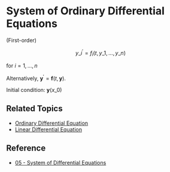 # System of Ordinary Differential Equations

(First-order)

$$
y\_{i}^{\prime}=f_i\left(t,y\_{1},\dots,y\_{n}\right)
$$

for $i=1,\dots,n$

Alternatively, $\mathbf{y}^{\prime}=\mathbf{f}(t, \mathbf{y})$.

Initial condition: $\mathbf{y}(x\_{0})$

## Related Topics

* [Ordinary Differential Equation](../Ordinary%20Differential%20Equation.md)
* [Linear Differential Equation](../Linear%20Differential%20Equation.md)

## Reference

* [05 - System of Differential Equations](../../../../../00%20-%20Summary/SCMA104%20-%20System%20of%20Ordinary%20Differential%20Equations%20and%20Applications%20in%20Medical%20Science/05%20-%20System%20of%20Differential%20Equations.md)
